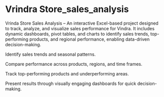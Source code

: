 # Vrindra Store_sales_analysis
Vrinda Store Sales Analysis – An interactive Excel-based project designed to track, analyze, and visualize sales performance for Vindra. It includes dynamic dashboards, pivot tables, and charts to identify sales trends, top-performing products, and regional performance, enabling data-driven decision-making.

Identify sales trends and seasonal patterns.

Compare performance across products, regions, and time frames.

Track top-performing products and underperforming areas.

Present results through visually engaging dashboards for quick decision-making.
